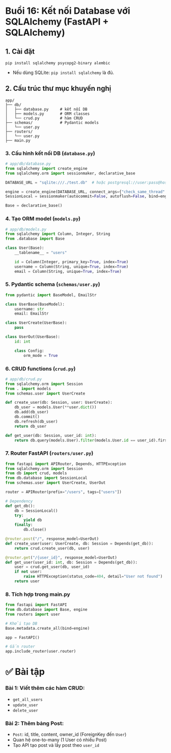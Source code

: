 # Buổi 16: Kết nối Database với SQLAlchemy (FastAPI + SQLAlchemy)
## 1. Cài đặt
```
pip install sqlalchemy psycopg2-binary alembic
```
- Nếu dùng SQLite: `pip install sqlalchemy` là đủ.

## 2. Cấu trúc thư mục khuyến nghị
```
app/
├── db/
│   ├── database.py     # kết nối DB
│   ├── models.py       # ORM classes
│   └── crud.py         # hàm CRUD
├── schemas/            # Pydantic models
│   └── user.py
├── routers/
│   └── user.py
├── main.py
```
### 3. Cấu hình kết nối DB (`database.py`)
```Python
# app/db/database.py
from sqlalchemy import create_engine
from sqlalchemy.orm import sessionmaker, declarative_base

DATABASE_URL = "sqlite:///./test.db"  # hoặc postgresql://user:pass@host/dbname

engine = create_engine(DATABASE_URL, connect_args={"check_same_thread": False})  # chỉ cần cho SQLite
SessionLocal = sessionmaker(autocommit=False, autoflush=False, bind=engine)

Base = declarative_base()
```
### 4. Tạo ORM model (`models.py`)
```Python
# app/db/models.py
from sqlalchemy import Column, Integer, String
from .database import Base

class User(Base):
    __tablename__ = "users"

    id = Column(Integer, primary_key=True, index=True)
    username = Column(String, unique=True, index=True)
    email = Column(String, unique=True, index=True)
```

### 5. Pydantic schema (`schemas/user.py`)
```Python
from pydantic import BaseModel, EmailStr

class UserBase(BaseModel):
    username: str
    email: EmailStr

class UserCreate(UserBase):
    pass

class UserOut(UserBase):
    id: int

    class Config:
        orm_mode = True
```
### 6. CRUD functions (`crud.py`)
```Python
# app/db/crud.py
from sqlalchemy.orm import Session
from . import models
from schemas.user import UserCreate

def create_user(db: Session, user: UserCreate):
    db_user = models.User(**user.dict())
    db.add(db_user)
    db.commit()
    db.refresh(db_user)
    return db_user

def get_user(db: Session, user_id: int):
    return db.query(models.User).filter(models.User.id == user_id).first()
```
### 7. Router FastAPI (`routers/user.py`)
```Python
from fastapi import APIRouter, Depends, HTTPException
from sqlalchemy.orm import Session
from db import crud, models
from db.database import SessionLocal
from schemas.user import UserCreate, UserOut

router = APIRouter(prefix="/users", tags=["users"])

# Dependency
def get_db():
    db = SessionLocal()
    try:
        yield db
    finally:
        db.close()

@router.post("/", response_model=UserOut)
def create_user(user: UserCreate, db: Session = Depends(get_db)):
    return crud.create_user(db, user)

@router.get("/{user_id}", response_model=UserOut)
def get_user(user_id: int, db: Session = Depends(get_db)):
    user = crud.get_user(db, user_id)
    if not user:
        raise HTTPException(status_code=404, detail="User not found")
    return user
```
### 8. Tích hợp trong main.py
```Python
from fastapi import FastAPI
from db.database import Base, engine
from routers import user

# Khởi tạo DB
Base.metadata.create_all(bind=engine)

app = FastAPI()

# Gắn router
app.include_router(user.router)
```

# ✅ Bài tập
### Bài 1: Viết thêm các hàm CRUD:
- `get_all_users`
- `update_user`
- `delete_user`
### Bài 2: Thêm bảng Post:
- `Post`: id, title, content, owner_id (ForeignKey đến `User`)
- Quan hệ one-to-many (1 User có nhiều Post)
- Tạo API tạo post và lấy post theo `user_id`
